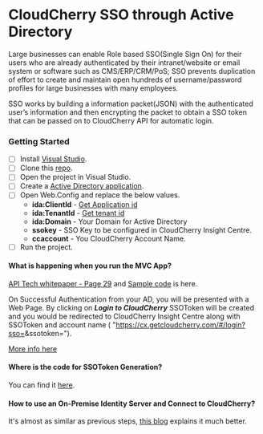 # CloudCherry SSO through Active Directory

Large businesses can enable Role based SSO(Single Sign On) for their users who are already authenticated by their intranet/website or email system or software such as CMS/ERP/CRM/PoS; SSO prevents duplication of effort to create and maintain open hundreds of username/password profiles for large businesses with many employees. 

SSO works by building a information packet(JSON) with the authenticated user’s information and then encrypting the packet to obtain a SSO token that can be passed on to CloudCherry API for automatic login.

### Getting Started

- [ ] Install [Visual Studio](https://visualstudio.microsoft.com/).
- [ ] Clone this [repo](https://github.com/Femilshajin/CloudCherry-SSO-Active-Directory).
- [ ] Open the project in Visual Studio.
- [ ] Create a [Active Directory application](https://docs.microsoft.com/en-us/azure/azure-resource-manager/resource-group-create-service-principal-portal#get-application-id-and-authentication-key).
- [ ] Open Web.Config and replace the below values.
  - **ida:ClientId** - [Get Application id](https://docs.microsoft.com/en-us/azure/azure-resource-manager/resource-group-create-service-principal-portal#get-application-id-and-authentication-key)
  - **ida:TenantId** - [Get tenant id](https://docs.microsoft.com/en-us/azure/azure-resource-manager/resource-group-create-service-principal-portal#get-tenant-id)
  - **ida:Domain** - Your Domain for Active Directory
  - **ssokey** - SSO Key to be configured in CloudCherry Insight Centre.
  - **ccaccount** - You CloudCherry Account Name.
- [ ] Run the project.

#### What is happening when you run the MVC App?

[API Tech whitepaper - Page 29](https://contentcdn.azureedge.net/assets/CherryAPITechnologyWhitepaper.pdf) and [Sample code](https://www.getcloudcherry.com/api/) is here.

On Successful Authentication from your AD, you will be presented with a Web Page. By clicking on ***Login to CloudCherry*** SSOToken will be created and you would be redirected to CloudCherry Insight Centre along with SSOToken and account name ( "https://cx.getcloudcherry.com/#/login?sso=<accountName>&ssotoken=<token>").

[More info here](https://github.com/getcloudcherry/CloudCherry-SSO-Active-Directory/blob/master/docs/ADFS-SSO.pdf)

#### Where is the code for SSOToken Generation?

You can find it [here](https://github.com/Femilshajin/CloudCherry-SSO-Active-Directory/blob/master/CloudCherrySSO/Helpers/SSOHelper.cs).

#### How to use an On-Premise Identity Server and Connect to CloudCherry?

It's almost as similar as previous steps, [this blog](http://work.haufegroup.io/haufe-adfs-identity-for-aspnet-login/) explains it much better.
